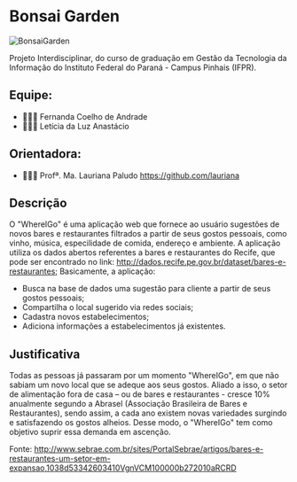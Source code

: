 # Bonsai Garden
![BonsaiGarden](https://github.com/fernandacoelhodeandrade/Projeto-BonsaiGarden/assets/128326129/27a9565a-9c31-4897-a382-a470085ce87a)

Projeto Interdisciplinar, do curso de graduação em Gestão da Tecnologia da Informação do Instituto Federal do Paraná - Campus Pinhais (IFPR).

## Equipe:
* 👩🏼‍💻 Fernanda Coelho de Andrade
* 👩🏻‍💻 Letícia da Luz Anastácio

## Orientadora:
* 👩🏼‍🏫 Profª. Ma. Lauriana Paludo https://github.com/lauriana

## Descrição
O "WhereIGo" é uma aplicação web que fornece ao usuário sugestões de novos bares e restaurantes filtrados a partir de seus gostos pessoais, como vinho, música, especilidade de comida, endereço e ambiente. A aplicação utiliza os dados abertos referentes a bares e restaurantes do Recife, que pode ser encontrado no link: http://dados.recife.pe.gov.br/dataset/bares-e-restaurantes; Basicamente, a aplicação: 

* Busca na base de dados uma sugestão para cliente a partir de seus gostos pessoais;
* Compartilha o local sugerido via redes sociais;
* Cadastra novos estabelecimentos;
* Adiciona informações a estabelecimentos já existentes.

## Justificativa
Todas as pessoas já passaram por um momento "WhereIGo", em que não sabiam um novo local que se adeque aos seus gostos. Aliado a isso, o setor de alimentação fora de casa – ou de bares e restaurantes - cresce 10% anualmente segundo a Abrasel (Associação Brasileira de Bares e Restaurantes), sendo assim, a cada ano existem novas variedades surgindo e satisfazendo os gostos alheios. Desse modo, o "WhereIGo" tem como objetivo suprir essa demanda em ascenção.

Fonte: http://www.sebrae.com.br/sites/PortalSebrae/artigos/bares-e-restaurantes-um-setor-em-expansao,1038d53342603410VgnVCM100000b272010aRCRD
